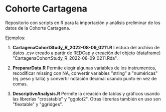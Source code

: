 # Cohorte Cartagena

Repositorio con scripts en R para la importación y análisis preliminar de los datos de la Cohorte Cartagena.

Ejemplos:

1. **CartagenaCohortStudy_R_2022-08-09_0211.R**
Lectura del archivo de datos .csv creado a partir de REDCap y creación del objeto (dataframe) "CartagenaCohortStudy_R_2022-08-09_0211.Rda".

2. **PrepararData.R**
Permite elegir algunas variables de los instrumentos, recodificar missing con NA, convertir variables "string" a "numéricas" (ej. peso y talla) y convertir notación decimal usando punto en vez de comas.

3. **DescriptiveAnalysis.R**
Permite la creación de tablas y gráficos usando las librerías "crosstable" y "ggplot2". Otras librerías también en uso son "flextable" y "ggridges".
